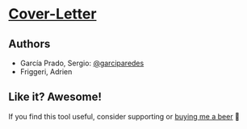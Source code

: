 # [Cover-Letter](https://nbviewer.jupyter.org/github/garciparedes/cover-letter/blob/master/garciparedes-cl.pdf)


## Authors
  - García Prado, Sergio: [@garciparedes](http://garciparedes.me)
  - Friggeri, Adrien
 
## Like it? Awesome!
If you find this tool useful, consider supporting or [buying me a beer](https://www.paypal.me/garciparedes/2) 🙂
